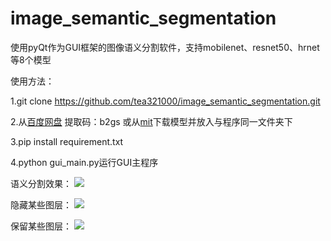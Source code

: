 # image_semantic_segmentation
使用pyQt作为GUI框架的图像语义分割软件，支持mobilenet、resnet50、hrnet等8个模型

使用方法：

1.git clone https://github.com/tea321000/image_semantic_segmentation.git

2.从[百度网盘](https://pan.baidu.com/s/1xlROxeZ0EGqrn-4U2FgcqQ) 提取码：b2gs 或从[mit](http://sceneparsing.csail.mit.edu/model/pytorch/)下载模型并放入与程序同一文件夹下

3.pip install requirement.txt

4.python gui_main.py运行GUI主程序

语义分割效果：
![](.assets/5.jpg)

隐藏某些图层：
![](.assets/6.jpg)

保留某些图层：
![](.assets/7.jpg)
